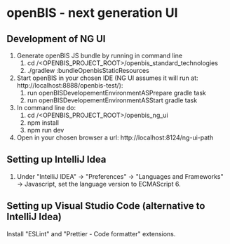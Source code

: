# openBIS - next generation UI

## Development of NG UI

1. Generate openBIS JS bundle by running in command line
   1. cd /<OPENBIS_PROJECT_ROOT>/openbis_standard_technologies
   2. ./gradlew :bundleOpenbisStaticResources
2. Start openBIS in your chosen IDE (NG UI assumes it will run at: http://localhost:8888/openbis-test/):
   1. run openBISDevelopementEnvironmentASPrepare gradle task
   2. run openBISDevelopementEnvironmentASStart gradle task
3. In command line do:
   1. cd /<OPENBIS_PROJECT_ROOT>/openbis_ng_ui
   2. npm install
   3. npm run dev
4. Open in your chosen browser a url: http://localhost:8124/ng-ui-path

## Setting up IntelliJ Idea

1. Under "IntelliJ IDEA" -> "Preferences" -> "Languages and Frameworks" -> Javascript, set the language version to ECMAScript 6.

## Setting up Visual Studio Code (alternative to IntelliJ Idea)

Install "ESLint" and "Prettier - Code formatter" extensions.


